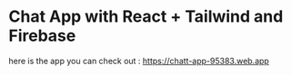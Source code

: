 # Chat App with  React + Tailwind and Firebase

here is the app you can check out : https://chatt-app-95383.web.app



